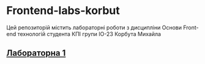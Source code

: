 # Frontend-labs-korbut
Цей репозиторій містить лабораторні роботи з дисципліни Основи Front-end технологій студента КПІ групи ІО-23 Корбута Михайла

## [Лабораторна 1](/Lab_1/index.html)
